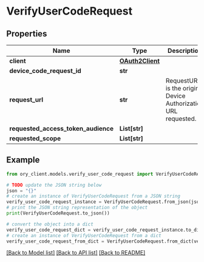 # VerifyUserCodeRequest


## Properties

Name | Type | Description | Notes
------------ | ------------- | ------------- | -------------
**client** | [**OAuth2Client**](OAuth2Client.md) |  | [optional] 
**device_code_request_id** | **str** |  | [optional] 
**request_url** | **str** | RequestURL is the original Device Authorization URL requested. | [optional] 
**requested_access_token_audience** | **List[str]** |  | [optional] 
**requested_scope** | **List[str]** |  | [optional] 

## Example

```python
from ory_client.models.verify_user_code_request import VerifyUserCodeRequest

# TODO update the JSON string below
json = "{}"
# create an instance of VerifyUserCodeRequest from a JSON string
verify_user_code_request_instance = VerifyUserCodeRequest.from_json(json)
# print the JSON string representation of the object
print(VerifyUserCodeRequest.to_json())

# convert the object into a dict
verify_user_code_request_dict = verify_user_code_request_instance.to_dict()
# create an instance of VerifyUserCodeRequest from a dict
verify_user_code_request_from_dict = VerifyUserCodeRequest.from_dict(verify_user_code_request_dict)
```
[[Back to Model list]](../README.md#documentation-for-models) [[Back to API list]](../README.md#documentation-for-api-endpoints) [[Back to README]](../README.md)


